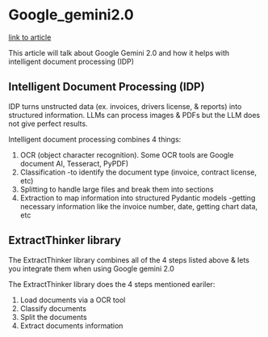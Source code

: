# Google_gemini2.0

[link to article](https://pub.towardsai.net/extract-any-document-with-gemini-2-0-document-intelligence-with-extractthinker-4eda6eed99e5)

This article will talk about Google Gemini 2.0 and how it helps with intelligent document processing (IDP)

## Intelligent Document Processing (IDP)

IDP turns unstructed data (ex. invoices, drivers license, & reports) into structured information. LLMs can process images & PDFs but the LLM does not give perfect results.

Intelligent document processing combines 4 things:

1. OCR (object character recognition). Some OCR tools are Google document AI, Tesseract, PyPDF)
2. Classification -to identify the document type (invoice, contract license, etc)
3. Splitting to handle large files and break them into sections
4. Extraction to map information into structured Pydantic models -getting necessary information like the invoice number, date, getting chart data, etc

## ExtractThinker library

The ExtractThinker library combines all of the 4 steps listed above & lets you integrate them when using Google gemini 2.0

The ExtractThinker library does the 4 steps mentioned eariler:

1. Load documents via a OCR tool
2. Classify documents
3. Split the documents
4. Extract documents information
